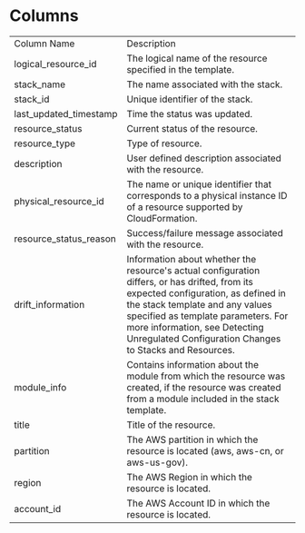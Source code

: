 # Columns  

<table>
	<tr><td>Column Name</td><td>Description</td></tr>
	<tr><td>logical_resource_id</td><td>The logical name of the resource specified in the template.</td></tr>
	<tr><td>stack_name</td><td>The name associated with the stack.</td></tr>
	<tr><td>stack_id</td><td>Unique identifier of the stack.</td></tr>
	<tr><td>last_updated_timestamp</td><td>Time the status was updated.</td></tr>
	<tr><td>resource_status</td><td>Current status of the resource.</td></tr>
	<tr><td>resource_type</td><td>Type of resource.</td></tr>
	<tr><td>description</td><td>User defined description associated with the resource.</td></tr>
	<tr><td>physical_resource_id</td><td>The name or unique identifier that corresponds to a physical instance ID of a resource supported by CloudFormation.</td></tr>
	<tr><td>resource_status_reason</td><td>Success/failure message associated with the resource.</td></tr>
	<tr><td>drift_information</td><td>Information about whether the resource&#39;s actual configuration differs, or has drifted, from its expected configuration, as defined in the stack template and any values specified as template parameters. For more information, see Detecting Unregulated Configuration Changes to Stacks and Resources.</td></tr>
	<tr><td>module_info</td><td>Contains information about the module from which the resource was created, if the resource was created from a module included in the stack template.</td></tr>
	<tr><td>title</td><td>Title of the resource.</td></tr>
	<tr><td>partition</td><td>The AWS partition in which the resource is located (aws, aws-cn, or aws-us-gov).</td></tr>
	<tr><td>region</td><td>The AWS Region in which the resource is located.</td></tr>
	<tr><td>account_id</td><td>The AWS Account ID in which the resource is located.</td></tr>
</table>